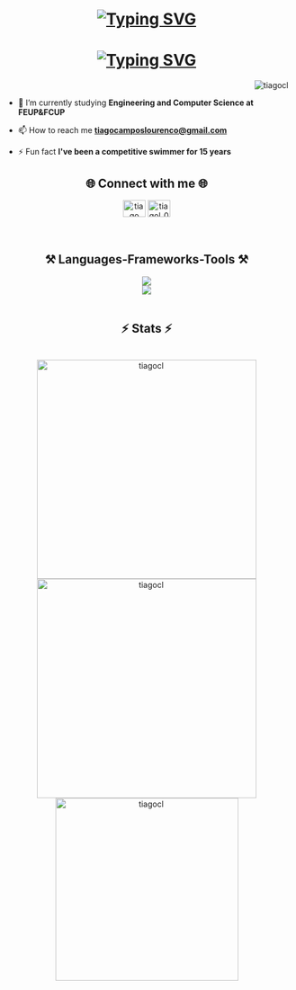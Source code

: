 <h1 align="center">
    <a href="https://git.io/typing-svg"><img src="https://readme-typing-svg.demolab.com?font=Righteous&size=30&duration=4000&pause=700&color=04D4A7&center=true&multiline=true&repeat=false&random=false&width=435&lines=Hi+I'm+Tiago+Louren%C3%A7o!" alt="Typing SVG" /></a>
</h1>
<h1 align="center">
   <a href="https://git.io/typing-svg"><img src="https://readme-typing-svg.demolab.com?font=Righteous&size=30&duration=4000&pause=700&color=04D4A7&center=true&multiline=true&random=false&width=435&lines=%3C+Web+Developer+%3E" alt="Typing SVG" /></a>
</h1>

<p align="right"> <img src="https://komarev.com/ghpvc/?username=tiagocl&label=Profile%20views&color=0e75b6&style=flat" alt="tiagocl" /> </p>


- 🔭 I’m currently studying **Engineering and Computer Science at FEUP&FCUP**

- 📫 How to reach me **tiagocamposlourenco@gmail.com**

- ⚡ Fun fact **I've been a competitive swimmer for 15 years**

<h2 align="center">🌐 Connect with me 🌐</h2>

<div align="center">
<a href="https://linkedin.com/in/tiago campos lourenço" target="blank"><img align="center" src="https://raw.githubusercontent.com/rahuldkjain/github-profile-readme-generator/master/src/images/icons/Social/linked-in-alt.svg" alt="tiago campos lourenço" height="30" width="40" /></a>
<a href="https://instagram.com/tiagol_015" target="blank"><img align="center" src="https://raw.githubusercontent.com/rahuldkjain/github-profile-readme-generator/master/src/images/icons/Social/instagram.svg" alt="tiagol_015" height="30" width="40" /></a>
</div>

<br>
<br>
<h2 align="center">⚒️ Languages-Frameworks-Tools ⚒️</h2>

<div align="center">
    <img src="https://skillicons.dev/icons?i=react,javascript,html,css,vscode,github,figma,git" />
  <br>
    <img src="https://skillicons.dev/icons?i=python,php,java,c,cpp,docker,mysql" />
  <br>
</div>
<br>

<h2 align="center">⚡ Stats ⚡</h2>
<br>
<div align=center>
<img  width=390 src="https://github-readme-streak-stats.herokuapp.com?user=tiagocl&theme=dark&stroke=04d4a7&currStreakLabel=04d4a7&ring=04d4a7&fire=04d4a7" alt="tiagocl" />
<img  width=390 src="https://github-readme-stats.vercel.app/api?username=tiagocl&show_icons=true&title_color=04d4a7&text_color=fff&bg_color=232323&icon_color=04d4a7&rank_icon=github&border_radius=10&locale=en" alt="tiagocl" />
<br/>
<img  width=325 src="https://github-readme-stats.vercel.app/api/top-langs?username=tiagocl&show_icons=true&title_color=04d4a7&text_color=f0f0f0&bg_color=232323&locale=en&layout=compact" alt="tiagocl" />


    



</div>
